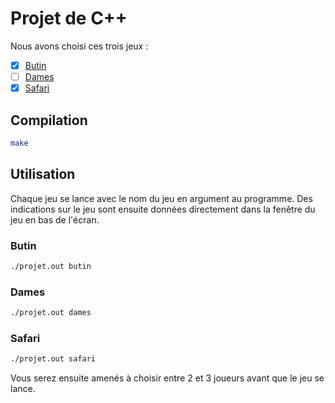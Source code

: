 # Projet de C++

Nous avons choisi ces trois jeux :

- [x] [Butin](http://jeuxstrategieter.free.fr/Butin_complet.php)
- [ ] [Dames](https://infolib.re/storage/files/documents/jeux_de_societe/Les%20dames%20-%20R%C3%A8gle%20du%20jeu.pdf)
- [x] [Safari](https://escaleajeux.fr/jeu/prene.0.0)

<!-- ## Installation des librairies

### Debian

```bash
sudo apt install libsfml-dev
```

### Arch

```bash
sudo pacman -S sfml
``` -->

## Compilation

```bash
make
```

## Utilisation

Chaque jeu se lance avec le nom du jeu en argument au programme. Des indications
sur le jeu sont ensuite données directement dans la fenêtre du jeu en bas
de l'écran.

### Butin

```bash
./projet.out butin
```

### Dames

```bash
./projet.out dames
```

### Safari

```bash
./projet.out safari
```

Vous serez ensuite amenés à choisir entre 2 et 3 joueurs avant que le jeu
se lance.
